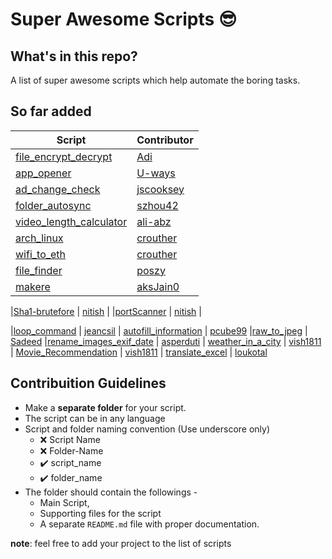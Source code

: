 # Super Awesome Scripts 😎


## What's in this repo?
A list of super awesome scripts which help automate the boring tasks.

## So far added
| Script | Contributor|
|--|--|
|[file_encrypt_decrypt](https://github.com/adityaarakeri/super-scripts/tree/master/file_encrypt_decrypt) | [Adi](https://github.com/adityaarakeri) |
|[app_opener](https://github.com/adityaarakeri/super-scripts/tree/master/app_opener) | [U-ways](https://github.com/U-ways) |
| [ad_change_check](https://github.com/adityaarakeri/super-scripts/tree/master/ad_change_check) | [jscooksey](https://github.com/jscooksey)
| [folder_autosync](https://github.com/adityaarakeri/super-scripts/tree/master/folder_autosync) | [szhou42](https://github.com/szhou42)
|[video_length_calculator](https://github.com/adityaarakeri/super-scripts/tree/master/video_length_calculator) | [ali-abz](https://github.com/ali-abz) |
| [arch_linux](https://github.com/adityaarakeri/super-scripts/tree/master/arch_linux) | [crouther](https://github.com/crouther)
| [wifi_to_eth](https://github.com/adityaarakeri/super-scripts/tree/master/wifi_to_eth) | [crouther](https://github.com/crouther)
|[file_finder](https://github.com/adityaarakeri/super-scripts/tree/master/file_finder) | [poszy](https://github.com/poszy) |
| [makere](https://github.com/adityaarakeri/super-scripts/tree/master/makere) | [aksJain0](https://github.com/aksJain0)

|[Sha1-brutefore](https://github.com/adityaarakeri/super-scripts/tree/master/Sha1-brutefore) | [nitish](https://github.com/nitishsai9) |
|[portScanner](https://github.com/adityaarakeri/super-scripts/tree/master/portScanner) | [nitish](https://github.com/nitishsai9) |

|[loop_command](https://github.com/adityaarakeri/super-scripts/tree/master/loop_command) | [jeancsil](https://github.com/jeancsil)
| [autofill_information](https://github.com/adityaarakeri/super-scripts/tree/master/autofill_information) | [pcube99](https://github.com/pcube99)
|[raw_to_jpeg](https://github.com/adityaarakeri/super-scripts/tree/master/raw_to_jpeg) | [Sadeed](https://github.com/Sadeed)
|[rename_images_exif_date](https://github.com/adityaarakeri/super-scripts/tree/master/rename_images_exif_date) | [asperduti](https://github.com/asperduti)
| [weather_in_a_city](https://github.com/adityaarakeri/super-scripts/tree/master/weather_in_a_city) | [vish1811](https://github.com/vish1811)
| [Movie_Recommendation](https://github.com/adityaarakeri/super-scripts/tree/master/Movie_Recommendation) | [vish1811](https://github.com/vish1811)
| [translate_excel](https://github.com/adityaarakeri/super-scripts/tree/master/translate_excel) | [loukotal](https://github.com/loukotal)


## Contribuition Guidelines
- Make a **separate folder** for your script.
- The script can be in any language
- Script and folder naming convention (Use underscore only)
	- :x: Script Name
	- :x: Folder-Name
	- :heavy_check_mark: script_name
	- :heavy_check_mark: folder_name
- The folder should contain the followings -
	- Main Script,
	- Supporting files for the script
	- A separate `README.md` file with proper documentation.

**note**: feel free to add your project to the list of scripts
